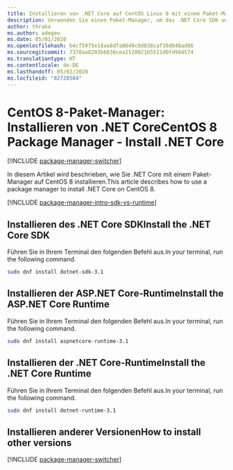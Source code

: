 ```yaml
---
title: Installieren von .NET Core auf CentOS Linux 8 mit einem Paket-Manager (.NET Core)
description: Verwenden Sie einen Paket-Manager, um das .NET Core SDK und die .NET Core-Runtime auf CentOS 8 zu installieren.
author: thraka
ms.author: adegeo
ms.date: 05/01/2020
ms.openlocfilehash: b4cf5975e18aa8dfa8649c0d038caf38d648ad86
ms.sourcegitcommit: 7370aa8203b6036cea1520021b5511d0fd994574
ms.translationtype: HT
ms.contentlocale: de-DE
ms.lasthandoff: 05/02/2020
ms.locfileid: "82728504"
---
```

# <a name="centos-8-package-manager---install-net-core"></a><span data-ttu-id="f977d-103">CentOS 8-Paket-Manager: Installieren von .NET Core</span><span class="sxs-lookup"><span data-stu-id="f977d-103">CentOS 8 Package Manager - Install .NET Core</span></span>

[!INCLUDE [package-manager-switcher](includes/package-manager-switcher.md)]

<span data-ttu-id="f977d-104">In diesem Artikel wird beschrieben, wie Sie .NET Core mit einem Paket-Manager auf CentOS 8 installieren.</span><span class="sxs-lookup"><span data-stu-id="f977d-104">This article describes how to use a package manager to install .NET Core on CentOS 8.</span></span>

[!INCLUDE [package-manager-intro-sdk-vs-runtime](includes/package-manager-intro-sdk-vs-runtime.md)]

## <a name="install-the-net-core-sdk"></a><span data-ttu-id="f977d-105">Installieren des .NET Core SDK</span><span class="sxs-lookup"><span data-stu-id="f977d-105">Install the .NET Core SDK</span></span>

<span data-ttu-id="f977d-106">Führen Sie in Ihrem Terminal den folgenden Befehl aus.</span><span class="sxs-lookup"><span data-stu-id="f977d-106">In your terminal, run the following command.</span></span>

```bash
sudo dnf install dotnet-sdk-3.1
```

## <a name="install-the-aspnet-core-runtime"></a><span data-ttu-id="f977d-107">Installieren der ASP.NET Core-Runtime</span><span class="sxs-lookup"><span data-stu-id="f977d-107">Install the ASP.NET Core Runtime</span></span>

<span data-ttu-id="f977d-108">Führen Sie in Ihrem Terminal den folgenden Befehl aus.</span><span class="sxs-lookup"><span data-stu-id="f977d-108">In your terminal, run the following command.</span></span>

```bash
sudo dnf install aspnetcore-runtime-3.1
```

## <a name="install-the-net-core-runtime"></a><span data-ttu-id="f977d-109">Installieren der .NET Core-Runtime</span><span class="sxs-lookup"><span data-stu-id="f977d-109">Install the .NET Core Runtime</span></span>

<span data-ttu-id="f977d-110">Führen Sie in Ihrem Terminal den folgenden Befehl aus.</span><span class="sxs-lookup"><span data-stu-id="f977d-110">In your terminal, run the following command.</span></span>

```bash
sudo dnf install dotnet-runtime-3.1
```

## <a name="how-to-install-other-versions"></a><span data-ttu-id="f977d-111">Installieren anderer Versionen</span><span class="sxs-lookup"><span data-stu-id="f977d-111">How to install other versions</span></span>

[!INCLUDE [package-manager-switcher](./includes/package-manager-heading-hack-pkgname.md)]
